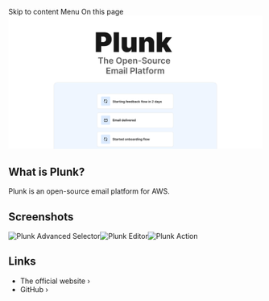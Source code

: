 Skip to content
Menu
On this page
![Plunk](https://raw.githubusercontent.com/useplunk/plunk/main/assets/card.png)
## What is Plunk? ​
Plunk is an open-source email platform for AWS.
## Screenshots ​
![Plunk Advanced Selector](https://raw.githubusercontent.com/useplunk/docs/refs/heads/main/images/advanced-selector.png)![Plunk Editor](https://raw.githubusercontent.com/useplunk/docs/refs/heads/main/images/editor.png)![Plunk Action](https://raw.githubusercontent.com/useplunk/docs/refs/heads/main/images/action.png)
## Links ​
  * The official website ›
  * GitHub ›


